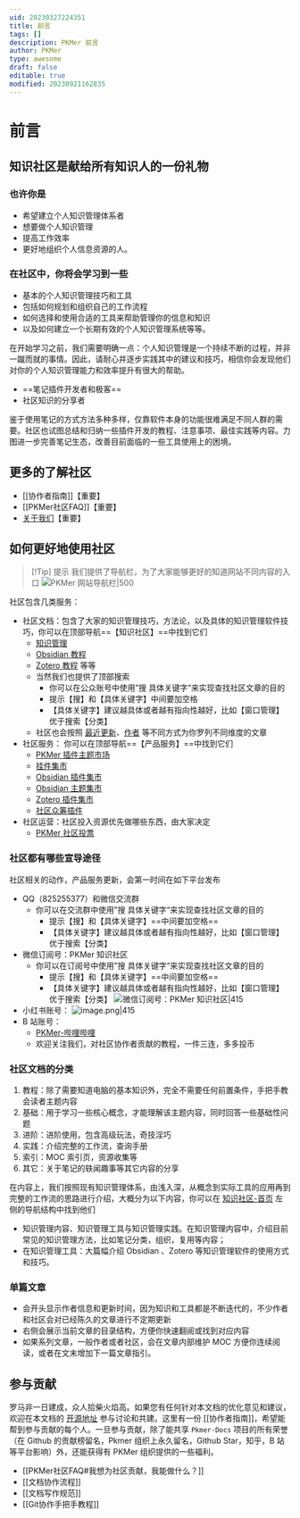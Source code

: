 ```yaml
---
uid: 20230327224351
title: 前言
tags: []
description: PKMer 前言
author: PKMer
type: awesome
draft: false
editable: true
modified: 20230921162835
---
```


# 前言

## 知识社区是献给所有知识人的一份礼物

### 也许你是

- 希望建立个人知识管理体系者
- 想要做个人知识管理
- 提高工作效率
- 更好地组织个人信息资源的人。

### 在社区中，你将会学习到一些

- 基本的个人知识管理技巧和工具
- 包括如何规划和组织自己的工作流程
- 如何选择和使用合适的工具来帮助管理你的信息和知识
- 以及如何建立一个长期有效的个人知识管理系统等等。

在开始学习之前，我们需要明确一点：个人知识管理是一个持续不断的过程，并非一蹴而就的事情。因此，请耐心并逐步实践其中的建议和技巧，相信你会发现他们对你的个人知识管理能力和效率提升有很大的帮助。

- ==笔记插件开发者和极客==
- 社区知识的分享者

鉴于使用笔记的方式方法多种多样，仅靠软件本身的功能很难满足不同人群的需要。社区也试图总结和归纳一些插件开发的教程、注意事项、最佳实践等内容。力图进一步完善笔记生态，改善目前面临的一些工具使用上的困境。

## 更多的了解社区

- [[协作者指南]]【重要】
- [[PKMer社区FAQ]]【重要】
- [关于我们](https://pkmer.cn/about/)【重要】

## 如何更好地使用社区

> [!Tip] 提示
> 我们提供了导航栏，为了大家能够更好的知道网站不同内容的入口
> ![PKMer 网站导航栏|500](https://cdn.pkmer.cn/images/20230916184145.png!pkmer)

社区包含几类服务：

- 社区文档：包含了大家的知识管理技巧，方法论，以及具体的知识管理软件技巧，你可以在顶部导航==【知识社区】==中找到它们
	- [知识管理](https://pkmer.cn/Pkmer-Docs/02-%E7%9F%A5%E8%AF%86%E7%AE%A1%E7%90%86%E5%9F%BA%E7%A1%80/%E7%9F%A5%E8%AF%86%E7%AE%A1%E7%90%86)
	- [Obsidian 教程](https://pkmer.cn/Pkmer-Docs/10-obsidian/obsidian/)
	- [Zotero 教程](https://pkmer.cn/Pkmer-Docs/11-zotero/zotero/) 等等
	- 当然我们也提供了顶部搜索
		- 你可以在公众账号中使用”搜 具体关键字“来实现查找社区文章的目的
		- 提示【搜】和【具体关键字】中间要加空格
		- 【具体关键字】建议越具体或者越有指向性越好，比如【窗口管理】优于搜索【分类】
	- 社区也会按照 [最近更新](https://pkmer.cn/page/1/)、[作者](https://pkmer.cn/page/authors/) 等不同方式为你罗列不同维度的文章
- 社区服务： 你可以在顶部导航==【产品服务】==中找到它们
	- [PKMer 插件主题市场](https://pkmer.cn/products/market)
	- [挂件集市](https://pkmer.cn/products/widget/widgetMarket)
	- [Obsidian 插件集市](https://pkmer.cn/products/plugin/pluginMarket)
	- [Obsidian 主题集市](https://pkmer.cn/products/theme/themeMarket)
	- [Zotero 插件集市](https://pkmer.cn/products/zotero/zoteroMarket)
	- [社区众筹插件](https://pkmer.cn/products/productDetails)
- 社区运营：社区投入资源优先做哪些东西，由大家决定
	- [PKMer 社区投票](https://pkmer.cn/products/poll)

### 社区都有哪些宣导途径

社区相关的动作，产品服务更新，会第一时间在如下平台发布

- QQ（825255377）和微信交流群
	- 你可以在交流群中使用”搜 具体关键字“来实现查找社区文章的目的
		- 提示【搜】和【具体关键字】==中间要加空格==
		- 【具体关键字】建议越具体或者越有指向性越好，比如【窗口管理】优于搜索【分类】
- 微信订阅号：PKMer 知识社区
	- 你可以在订阅号中使用”搜 具体关键字“来实现查找社区文章的目的
		- 提示【搜】和【具体关键字】==中间要加空格==
		- 【具体关键字】建议越具体或者越有指向性越好，比如【窗口管理】优于搜索【分类】
![微信订阅号：PKMer 知识社区|415](https://cdn.pkmer.cn/images/d1da5b0f69e5ca46f564540a776fd16.bmp!pkmer)
- 小红书账号：
![image.png|415](https://cdn.pkmer.cn/images/20230917233907.png!pkmer)
- B 站账号：
	- [PKMer-哔哩哔哩](https://space.bilibili.com/489501986)
	- 欢迎关注我们，对社区协作者贡献的教程，一件三连，多多投币

### 社区文档的分类

1. 教程：除了需要知道电脑的基本知识外，完全不需要任何前置条件，手把手教会读者主题内容
2. 基础：用于学习一些核心概念，才能理解该主题内容，同时回答一些基础性问题
3. 进阶：进阶使用，包含高级玩法，奇技淫巧
4. 实践：介绍完整的工作流，查询手册
5. 索引：MOC 索引页，资源收集等
6. 其它：关于笔记的轶闻趣事等其它内容的分享

在内容上，我们按照现有知识管理体系，由浅入深，从概念到实际工具的应用再到完整的工作流的思路进行介绍，大概分为以下内容，你可以在 [知识社区-首页](https://pkmer.cn/page/) 左侧的导航结构中找到他们

- 知识管理内容、知识管理工具与知识管理实践。在知识管理内容中，介绍目前常见的知识管理方法，比如笔记分类，组织，复用等内容；
- 在知识管理工具：大篇幅介绍 Obsidian 、Zotero 等知识管理软件的使用方式和技巧。

### 单篇文章

- 会开头显示作者信息和更新时间，因为知识和工具都是不断迭代的，不少作者和社区会对已经陈久的文章进行不定期更新
- 右侧会展示当前文章的目录结构，方便你快速翻阅或找到对应内容
- 如果系列文章，一般作者或者社区，会在文章内部维护 MOC 方便你连续阅读，或者在文末增加下一篇文章指引。

## 参与贡献

罗马非一日建成，众人拾柴火焰高。如果您有任何针对本文档的优化意见和建议，欢迎在本文档的 [开源地址](https://github.com/PKM-er/Pkmer-Docs) 参与讨论和共建。这里有一份 [[协作者指南]]，希望能帮到参与贡献的每个人。一旦参与贡献，除了能共享 `Pkmer-Docs` 项目的所有荣誉（在 Github 的贡献榜留名，Pkmer 组织上永久留名，Github Star，知乎，B 站等平台影响）外，还能获得有 PKMer 组织提供的一些福利。

- [[PKMer社区FAQ#我想为社区贡献，我能做什么？]]
- [[文档协作流程]]
- [[文档写作规范]]
- [[Git协作手把手教程]]